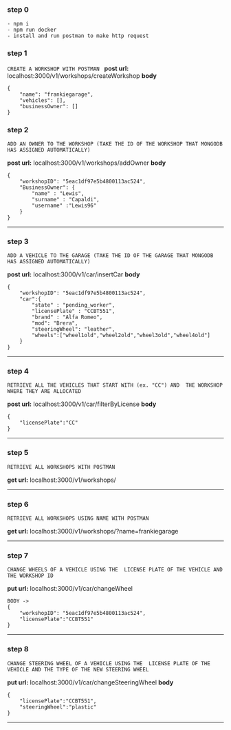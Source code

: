 ### step 0 

```
- npm i
- npm run docker
- install and run postman to make http request
```
### step 1

`CREATE A WORKSHOP
WITH POSTMAN
`
<b>post url:</b>  <a>localhost:3000/v1/workshops/createWorkshop</a>
<b>body</b> 
```
{
    "name": "frankiegarage",
    "vehicles": [],
    "businessOwner": []
}
```

### step 2
`
ADD AN OWNER TO THE WORKSHOP (TAKE THE ID OF THE WORKSHOP
THAT MONGODB HAS ASSIGNED AUTOMATICALLY)
`

<b>post url:</b>  <a>localhost:3000/v1/workshops/addOwner</a>
<b>body</b>
```
{
    "workshopID": "5eac1df97e5b4800113ac524",
    "BusinessOwner": {
        "name" : "Lewis",
        "surname" : "Capaldi",
        "username" :"Lewis96"
    }
}
```
---------------------------------------------

### step 3
`
ADD A VEHICLE TO THE GARAGE (TAKE THE ID OF THE GARAGE
THAT MONGODB HAS ASSIGNED AUTOMATICALLY)
`

<b>post url:</b>  <a>localhost:3000/v1/car/insertCar</a>
<b>body</b> 

```
{
    "workshopID": "5eac1df97e5b4800113ac524",
    "car":{
        "state" : "pending_worker",
        "licensePlate" : "CCBT551",
        "brand" : "Alfa Romeo",
        "mod": "Brera",
        "steeringWheel": "leather",
        "wheels":["wheel1old","wheel2old","wheel3old","wheel4old"]
    }
}
```
---------------------------------------------

### step 4
`
RETRIEVE ALL THE VEHICLES THAT START WITH (ex. "CC") AND 
THE WORKSHOP WHERE THEY ARE ALLOCATED
`

<b>post url:</b>  <a>localhost:3000/v1/car/filterByLicense</a>
<b>body</b>  
```
{
    "licensePlate":"CC"
}
```
---------------------------------------------


### step 5
`
RETRIEVE ALL WORKSHOPS
WITH POSTMAN
`

<b>get url:</b>  <a>localhost:3000/v1/workshops/</a>

---------------------------------------------

### step 6
`
RETRIEVE ALL WORKSHOPS USING NAME
WITH POSTMAN
`

<b>get url:</b> <a>localhost:3000/v1/workshops/?name=frankiegarage</a>

---------------------------------------------

### step 7

`
CHANGE WHEELS OF A VEHICLE USING THE 
LICENSE PLATE OF THE VEHICLE AND THE WORKSHOP ID
`

<b>put url:</b> localhost:3000/v1/car/changeWheel
```
BODY ->
{
    "workshopID": "5eac1df97e5b4800113ac524",
    "licensePlate":"CCBT551"
}
```
---------------------------------------------

### step 8

`
CHANGE STEERING WHEEL OF A VEHICLE USING THE 
LICENSE PLATE OF THE VEHICLE AND THE TYPE OF
THE NEW STEERING WHEEL
`

<b>put url:</b> localhost:3000/v1/car/changeSteeringWheel
<b>body</b>
```
{
    "licensePlate":"CCBT551",
    "steeringWheel":"plastic"
}
```
---------------------------------------------